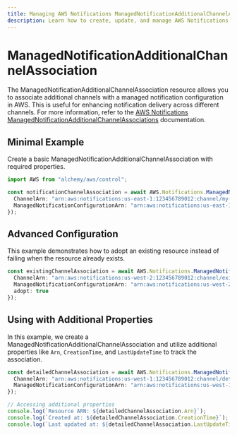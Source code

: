 ```yaml
---
title: Managing AWS Notifications ManagedNotificationAdditionalChannelAssociations with Alchemy
description: Learn how to create, update, and manage AWS Notifications ManagedNotificationAdditionalChannelAssociations using Alchemy Cloud Control.
---
```


# ManagedNotificationAdditionalChannelAssociation

The ManagedNotificationAdditionalChannelAssociation resource allows you to associate additional channels with a managed notification configuration in AWS. This is useful for enhancing notification delivery across different channels. For more information, refer to the [AWS Notifications ManagedNotificationAdditionalChannelAssociations](https://docs.aws.amazon.com/notifications/latest/userguide/) documentation.

## Minimal Example

Create a basic ManagedNotificationAdditionalChannelAssociation with required properties.

```ts
import AWS from "alchemy/aws/control";

const notificationChannelAssociation = await AWS.Notifications.ManagedNotificationAdditionalChannelAssociation("MyNotificationChannel", {
  ChannelArn: "arn:aws:notifications:us-east-1:123456789012:channel/my-channel",
  ManagedNotificationConfigurationArn: "arn:aws:notifications:us-east-1:123456789012:configuration/my-configuration"
});
```

## Advanced Configuration

This example demonstrates how to adopt an existing resource instead of failing when the resource already exists.

```ts
const existingChannelAssociation = await AWS.Notifications.ManagedNotificationAdditionalChannelAssociation("ExistingChannel", {
  ChannelArn: "arn:aws:notifications:us-west-2:123456789012:channel/existing-channel",
  ManagedNotificationConfigurationArn: "arn:aws:notifications:us-west-2:123456789012:configuration/existing-configuration",
  adopt: true
});
```

## Using with Additional Properties

In this example, we create a ManagedNotificationAdditionalChannelAssociation and utilize additional properties like `Arn`, `CreationTime`, and `LastUpdateTime` to track the association.

```ts
const detailedChannelAssociation = await AWS.Notifications.ManagedNotificationAdditionalChannelAssociation("DetailedChannel", {
  ChannelArn: "arn:aws:notifications:us-west-1:123456789012:channel/detailed-channel",
  ManagedNotificationConfigurationArn: "arn:aws:notifications:us-west-1:123456789012:configuration/detailed-configuration"
});

// Accessing additional properties
console.log(`Resource ARN: ${detailedChannelAssociation.Arn}`);
console.log(`Created at: ${detailedChannelAssociation.CreationTime}`);
console.log(`Last updated at: ${detailedChannelAssociation.LastUpdateTime}`);
```